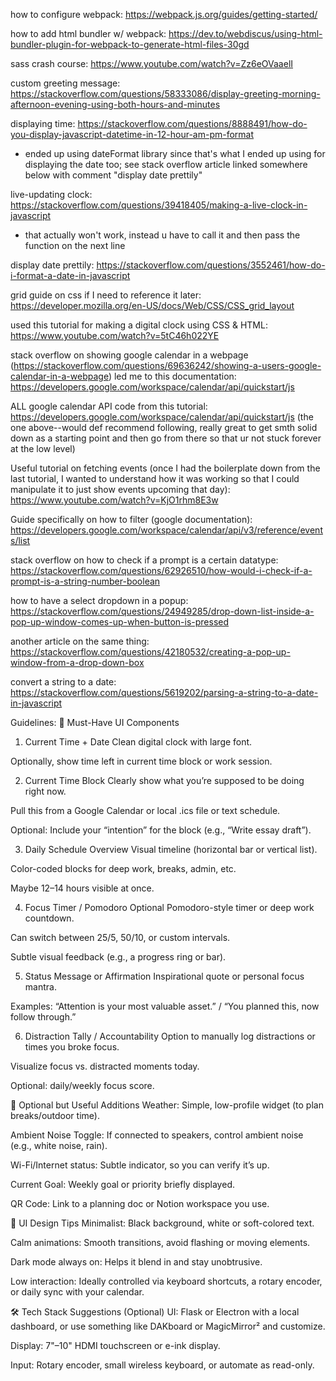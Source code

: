 how to configure webpack: https://webpack.js.org/guides/getting-started/

how to add html bundler w/ webpack: https://dev.to/webdiscus/using-html-bundler-plugin-for-webpack-to-generate-html-files-30gd

sass crash course: https://www.youtube.com/watch?v=Zz6eOVaaelI

custom greeting message: https://stackoverflow.com/questions/58333086/display-greeting-morning-afternoon-evening-using-both-hours-and-minutes

displaying time: https://stackoverflow.com/questions/8888491/how-do-you-display-javascript-datetime-in-12-hour-am-pm-format
- ended up using dateFormat library since that's what I ended up using for displaying the date too; see stack overflow article linked somewhere below with comment "display date prettily"

live-updating clock: https://stackoverflow.com/questions/39418405/making-a-live-clock-in-javascript
- that actually won't work, instead u have to call it and then pass the function on the next line

display date prettily: https://stackoverflow.com/questions/3552461/how-do-i-format-a-date-in-javascript

grid guide on css if I need to reference it later: https://developer.mozilla.org/en-US/docs/Web/CSS/CSS_grid_layout

used this tutorial for making a digital clock using CSS & HTML: https://www.youtube.com/watch?v=5tC46h022YE

stack overflow on showing google calendar in a webpage (https://stackoverflow.com/questions/69636242/showing-a-users-google-calendar-in-a-webpage) led me to this documentation: https://developers.google.com/workspace/calendar/api/quickstart/js

ALL google calendar API code from this tutorial: https://developers.google.com/workspace/calendar/api/quickstart/js (the one above--would def recommend following, really great to get smth solid down as a starting point and then go from there so that ur not stuck forever at the low level)

Useful tutorial on fetching events (once I had the boilerplate down from the last tutorial, I wanted to understand how it was working so that I could manipulate it to just show events upcoming that day): https://www.youtube.com/watch?v=KjO1rhm8E3w

Guide specifically on how to filter (google documentation): https://developers.google.com/workspace/calendar/api/v3/reference/events/list

stack overflow on how to check if a prompt is a certain datatype: https://stackoverflow.com/questions/62926510/how-would-i-check-if-a-prompt-is-a-string-number-boolean

how to have a select dropdown in a popup: https://stackoverflow.com/questions/24949285/drop-down-list-inside-a-pop-up-window-comes-up-when-button-is-pressed

another article on the same thing: https://stackoverflow.com/questions/42180532/creating-a-pop-up-window-from-a-drop-down-box

convert a string to a date: https://stackoverflow.com/questions/5619202/parsing-a-string-to-a-date-in-javascript

Guidelines: 
🧠 Must-Have UI Components
1. Current Time + Date
Clean digital clock with large font.

Optionally, show time left in current time block or work session.

2. Current Time Block
Clearly show what you’re supposed to be doing right now.

Pull this from a Google Calendar or local .ics file or text schedule.

Optional: Include your “intention” for the block (e.g., “Write essay draft”).

3. Daily Schedule Overview
Visual timeline (horizontal bar or vertical list).

Color-coded blocks for deep work, breaks, admin, etc.

Maybe 12–14 hours visible at once.

4. Focus Timer / Pomodoro
Optional Pomodoro-style timer or deep work countdown.

Can switch between 25/5, 50/10, or custom intervals.

Subtle visual feedback (e.g., a progress ring or bar).

5. Status Message or Affirmation
Inspirational quote or personal focus mantra.

Examples: “Attention is your most valuable asset.” / “You planned this, now follow through.”

6. Distraction Tally / Accountability
Option to manually log distractions or times you broke focus.

Visualize focus vs. distracted moments today.

Optional: daily/weekly focus score.

🧩 Optional but Useful Additions
Weather: Simple, low-profile widget (to plan breaks/outdoor time).

Ambient Noise Toggle: If connected to speakers, control ambient noise (e.g., white noise, rain).

Wi-Fi/Internet status: Subtle indicator, so you can verify it’s up.

Current Goal: Weekly goal or priority briefly displayed.

QR Code: Link to a planning doc or Notion workspace you use.

🎨 UI Design Tips
Minimalist: Black background, white or soft-colored text.

Calm animations: Smooth transitions, avoid flashing or moving elements.

Dark mode always on: Helps it blend in and stay unobtrusive.

Low interaction: Ideally controlled via keyboard shortcuts, a rotary encoder, or daily sync with your calendar.

🛠 Tech Stack Suggestions (Optional)
UI: Flask or Electron with a local dashboard, or use something like DAKboard or MagicMirror² and customize.

Display: 7"–10" HDMI touchscreen or e-ink display.

Input: Rotary encoder, small wireless keyboard, or automate as read-only.
